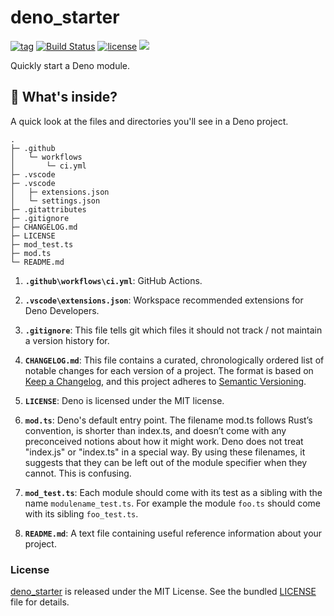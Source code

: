 # deno_starter

[![tag](https://img.shields.io/github/release/justjavac/deno_starter)](https://github.com/justjavac/deno_starter/releases)
[![Build Status](https://github.com/justjavac/deno_starter/workflows/ci/badge.svg?branch=master)](https://github.com/justjavac/deno_starter/actions)
[![license](https://img.shields.io/github/license/justjavac/deno_starter)](https://github.com/justjavac/deno_starter/blob/master/LICENSE)
[![](https://img.shields.io/badge/deno-v1.3-green.svg)](https://github.com/denoland/deno)

Quickly start a Deno module.

## 🧐 What's inside?

A quick look at the files and directories you'll see in a Deno project.

    .
    ├─ .github
    │   └─ workflows
    │       └─ ci.yml
    ├─ .vscode
    ├─ .vscode
    │   ├─ extensions.json
    │   └─ settings.json
    ├─ .gitattributes
    ├─ .gitignore
    ├─ CHANGELOG.md
    ├─ LICENSE
    ├─ mod_test.ts
    ├─ mod.ts
    └─ README.md

1.  **`.github\workflows\ci.yml`**: GitHub Actions.

1.  **`.vscode\extensions.json`**: Workspace recommended extensions for Deno Developers.

1.  **`.gitignore`**: This file tells git which files it should not track / not maintain a version history for.

1.  **`CHANGELOG.md`**: This file contains a curated, chronologically ordered list of notable changes for each version of a project. The format is based on [Keep a Changelog](https://keepachangelog.com/en/1.0.0/),
    and this project adheres to [Semantic Versioning](https://semver.org/spec/v2.0.0.html).

1.  **`LICENSE`**: Deno is licensed under the MIT license.

1.  **`mod.ts`**: Deno's default entry point. The filename mod.ts follows Rust’s convention, is shorter than index.ts, and doesn’t come with any preconceived notions about how it might work. Deno does not treat "index.js" or "index.ts" in a special way. By using these filenames, it suggests that they can be left out of the module specifier when they cannot. This is confusing.

1.  **`mod_test.ts`**: Each module should come with its test as a sibling with the name `modulename_test.ts`. For example the module `foo.ts` should come with its sibling `foo_test.ts`.

1.  **`README.md`**: A text file containing useful reference information about your project.

### License

[deno_starter](https://github.com/justjavac/deno_starter) is released under the MIT License. See the bundled [LICENSE](./LICENSE) file for details.
